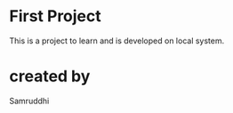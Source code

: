 # First Project
This is a project to learn and is developed on local system.

# created by
Samruddhi
